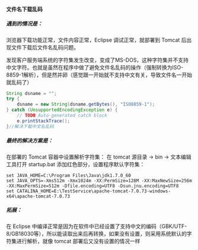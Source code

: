 #### 文件名下载乱码

##### 遇到的情况是：

浏览器下载功能正常，文件内容正常，Eclipse 调试正常，就部署到 Tomcat 后出现文件下载后文件名乱码问题。

发现客户服务端系统的字符集发生改变，变成了MS-DOS，这种字符集并不支持中文字符。也就是虽然在程序中做了避免文件名乱码的操作（强制转换为ISO-8859-1解析），但是然并卵（感觉跟一开始就不支持中文有关，导致文件名一开始就乱码了）

````java
String dsname = "";
try {
	dsname = new String(dsname.getBytes(), "ISO8859-1");
} catch (UnsupportedEncodingException e) {
	// TODO Auto-generated catch block
	e.printStackTrace();
}//解决下载中文名乱码
````

##### 最终的解决方案是：

在部署的 Tomcat 容器中设置解析字符集：
在 tomcat 源目录 -> bin -> 文本编辑工具打开 startup.bat 添加红色部分，设置程序默认字符集：

````
set JAVA_HOME=C:\Program Files\Java\jdk1.7.0_60
set JAVA_OPTS=-Xms512m -Xmx1024m -XX:PermSize=128M -XX:MaxNewSize=256m -XX:MaxPermSize=512m -Dfile.encoding=UTF8 -Dsun.jnu.encoding=UTF8
set CATALINA_HOME=E:\TestService\apache-tomcat-7.0.73-windows-x64\apache-tomcat-7.0.73
````

##### 拓展：

在 Eclipse 中编译正常是因为在软件中已经设置了支持中文的编码（GBK/UTF-8/GB18030等），所以能读取出来后再转换，如果没有设置，则采用系统默认的字符集进行解析，就像 tomcat 部署后又没有设置的情况一样